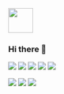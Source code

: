 <img src="https://github.com/Hitsuki9/Hitsuki9/raw/master/balloon.gif" width="50">

### Hi there 👋

![](https://img.shields.io/badge/-JavaScript-%23F7DF1E?style=flat-square&logo=JavaScript&logoColor=000)
![](https://img.shields.io/badge/-TypeScript-%23007ACC?style=flat-square&logo=TypeScript&logoColor=fff)
![](https://img.shields.io/badge/-Node.js-%23339933?style=flat-square&logo=Node.js&logoColor=fff)
![](https://img.shields.io/badge/-React-%2361DAFB?style=flat-square&logo=React&logoColor=000)
![](https://img.shields.io/badge/-Vue.js-%234FC08D?style=flat-square&logo=Vue.js&logoColor=fff)

<img src="https://github-readme-stats.vercel.app/api?username=Hitsuki9&show_icons=true" />
<img src="https://github-readme-stats.vercel.app/api/top-langs/?username=Hitsuki9&langs_count=10&layout=compact" />
<img src="https://github-profile-trophy.vercel.app/?username=Hitsuki9" />
